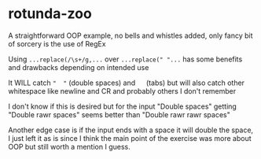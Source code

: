 # rotunda-zoo

A straightforward OOP example, no bells and whistles added, only fancy bit of sorcery is the use of RegEx

Using `...replace(/\s+/g,...` over `...replace(" "...` has some benefits and drawbacks depending on intended use

It WILL catch `"  "` (double spaces) and `  ` (tabs) but will also catch other whitespace like newline and CR and probably others I don't remember

I don't know if this is desired but for the input "Double  spaces" getting "Double rawr spaces" seems better than "Double rawr  rawr spaces"

Another edge case is if the input ends with a space it will double the space, I just left it as is since I think the main point of the
exercise was more about OOP but still worth a mention I guess.
